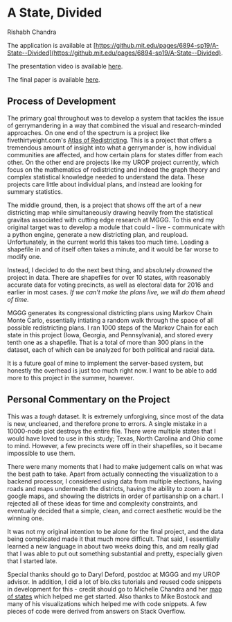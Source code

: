 # A State, Divided

Rishabh Chandra 

The application is available at [https://github.mit.edu/pages/6894-sp19/A-State--Divided](https://github.mit.edu/pages/6894-sp19/A-State--Divided). 

The presentation video is available [here](https://youtu.be/SGclzpQB_AQ).

The final paper is available [here](final/Final_Paper.pdf). 

## Process of Development
The primary goal throughout was to develop a system that tackles the issue of gerrymandering in a way that combined the visual and research-minded approaches. On one end of the spectrum is a project like fivethirtyeight.com's [Atlas of Redistricting](https://projects.fivethirtyeight.com/redistricting-maps/). This is a project that offers a tremendous amount of insight into what a gerrymander is, how individual communities are affected, and how certain plans for states differ from each other. On the other end are projects like my UROP project currently, which focus on the mathematics of redistricting and indeed the graph theory and complex statistical knowledge needed to understand the data. These projects care little about individual plans, and instead are looking for summary statistics. 

The middle ground, then, is a project that shows off the art of a new districting map while simultaneously drawing heavily from the statistical gravitas associated with cutting edge research at MGGG. To this end my original target was to develop a module that could - live - communicate with a python engine, generate a new districting plan, and reupload. Unfortunately, in the current world this takes too much time. Loading a shapefile in and of itself often takes a minute, and it would be far worse to modify one. 

Instead, I decided to do the next best thing, and absolutely *drowned* the project in data. There are shapefiles for over 10 states, with reasonably accurate data for voting precincts, as well as electoral data for 2016 and earlier in most cases. *If we can't make the plans live, we will do them ahead of time.* 

MGGG generates its congressional districting plans using Markov Chain Monte Carlo, essentially intiating a random walk through the space of all possible redistricting plans. I ran 1000 steps of the Markov Chain for each state in this project (Iowa, Georgia, and Pennsylvania), and stored every tenth one as a shapefile. That is a total of more than 300 plans in the dataset, each of which can be analyzed for both political and racial data. 

It is a future goal of mine to implement the server-based system, but honestly the overhead is just too much right now. I want to be able to add more to this project in the summer, however. 

## Personal Commentary on the Project

This was a *tough* dataset. It is extremely unforgiving, since most of the data is new, uncleaned, and therefore prone to errors. A single mistake in a 10000-node plot destroys the entire file. There were multiple states that I would have loved to use in this study; Texas, North Carolina and Ohio come to mind. However, a few precincts were off in their shapefiles, so it became impossible to use them. 

There were many moments that I had to make judgement calls on what was the best path to take. Apart from actually connecting the visualization to a backend processor, I considered using data from multiple elections, having roads and maps underneath the districts, having the ability to zoom a la google maps, and showing the districts in order of partisanship on a chart. I rejected all of these ideas for time and complexity constraints, and eventually decided that a simple, clean, and correct aesthetic would be the winning one. 

It was not my original intention to be alone for the final project, and the data being complicated made it that much more difficult. That said, I essentially learned a new language in about two weeks doing this, and am really glad that I was able to put out something substantial and pretty, especially given that I started late. 

Special thanks should go to Daryl Deford, postdoc at MGGG and my UROP advisor. In addition, I did a lot of blo.cks tutorials and reused code snippets in development for this - credit should go to Michelle Chandra and her [map of states](http://bl.ocks.org/michellechandra/0b2ce4923dc9b5809922) which helped me get started. Also thanks to Mike Bostock and many of his visualizations which helped me with code snippets. A few pieces of code were derived from answers on Stack Overflow. 